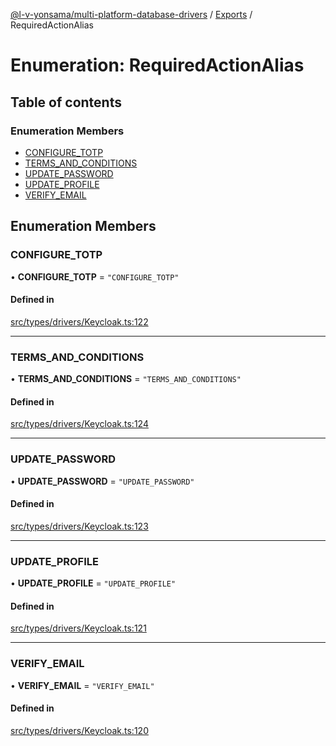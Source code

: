 [@l-v-yonsama/multi-platform-database-drivers](../README.md) / [Exports](../modules.md) / RequiredActionAlias

# Enumeration: RequiredActionAlias

## Table of contents

### Enumeration Members

- [CONFIGURE\_TOTP](RequiredActionAlias.md#configure_totp)
- [TERMS\_AND\_CONDITIONS](RequiredActionAlias.md#terms_and_conditions)
- [UPDATE\_PASSWORD](RequiredActionAlias.md#update_password)
- [UPDATE\_PROFILE](RequiredActionAlias.md#update_profile)
- [VERIFY\_EMAIL](RequiredActionAlias.md#verify_email)

## Enumeration Members

### CONFIGURE\_TOTP

• **CONFIGURE\_TOTP** = ``"CONFIGURE_TOTP"``

#### Defined in

[src/types/drivers/Keycloak.ts:122](https://github.com/l-v-yonsama/db-drivers/blob/2dbc968/src/types/drivers/Keycloak.ts#L122)

___

### TERMS\_AND\_CONDITIONS

• **TERMS\_AND\_CONDITIONS** = ``"TERMS_AND_CONDITIONS"``

#### Defined in

[src/types/drivers/Keycloak.ts:124](https://github.com/l-v-yonsama/db-drivers/blob/2dbc968/src/types/drivers/Keycloak.ts#L124)

___

### UPDATE\_PASSWORD

• **UPDATE\_PASSWORD** = ``"UPDATE_PASSWORD"``

#### Defined in

[src/types/drivers/Keycloak.ts:123](https://github.com/l-v-yonsama/db-drivers/blob/2dbc968/src/types/drivers/Keycloak.ts#L123)

___

### UPDATE\_PROFILE

• **UPDATE\_PROFILE** = ``"UPDATE_PROFILE"``

#### Defined in

[src/types/drivers/Keycloak.ts:121](https://github.com/l-v-yonsama/db-drivers/blob/2dbc968/src/types/drivers/Keycloak.ts#L121)

___

### VERIFY\_EMAIL

• **VERIFY\_EMAIL** = ``"VERIFY_EMAIL"``

#### Defined in

[src/types/drivers/Keycloak.ts:120](https://github.com/l-v-yonsama/db-drivers/blob/2dbc968/src/types/drivers/Keycloak.ts#L120)
